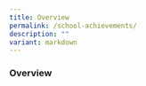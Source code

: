 ```yaml
---
title: Overview
permalink: /school-achievements/
description: ""
variant: markdown
---
```

### Overview

